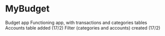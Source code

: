# MyBudget
Budget app
Functioning app, with transactions and categories tables
Accounts table added (17/2)
Filter (categories and accounts) created (17/2)
